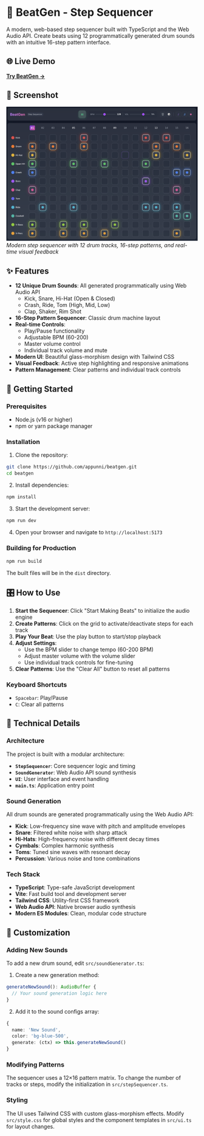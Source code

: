 # 🎵 BeatGen - Step Sequencer

A modern, web-based step sequencer built with TypeScript and the Web Audio API. Create beats using 12 programmatically generated drum sounds with an intuitive 16-step pattern interface.

## 🌐 Live Demo

**[Try BeatGen →](https://appunni.github.io/beatgen/)**

## 📸 Screenshot

![BeatGen Step Sequencer Interface](./assets/beatgen-screenshot.png)
*Modern step sequencer with 12 drum tracks, 16-step patterns, and real-time visual feedback*

## ✨ Features

- **12 Unique Drum Sounds**: All generated programmatically using Web Audio API
  - Kick, Snare, Hi-Hat (Open & Closed)
  - Crash, Ride, Tom (High, Mid, Low)
  - Clap, Shaker, Rim Shot
- **16-Step Pattern Sequencer**: Classic drum machine layout
- **Real-time Controls**: 
  - Play/Pause functionality
  - Adjustable BPM (60-200)
  - Master volume control
  - Individual track volume and mute
- **Modern UI**: Beautiful glass-morphism design with Tailwind CSS
- **Visual Feedback**: Active step highlighting and responsive animations
- **Pattern Management**: Clear patterns and individual track controls

## 🚀 Getting Started

### Prerequisites

- Node.js (v16 or higher)
- npm or yarn package manager

### Installation

1. Clone the repository:
```bash
git clone https://github.com/appunni/beatgen.git
cd beatgen
```

2. Install dependencies:
```bash
npm install
```

3. Start the development server:
```bash
npm run dev
```

4. Open your browser and navigate to `http://localhost:5173`

### Building for Production

```bash
npm run build
```

The built files will be in the `dist` directory.

## 🎛️ How to Use

1. **Start the Sequencer**: Click "Start Making Beats" to initialize the audio engine
2. **Create Patterns**: Click on the grid to activate/deactivate steps for each track
3. **Play Your Beat**: Use the play button to start/stop playback
4. **Adjust Settings**:
   - Use the BPM slider to change tempo (60-200 BPM)
   - Adjust master volume with the volume slider
   - Use individual track controls for fine-tuning
5. **Clear Patterns**: Use the "Clear All" button to reset all patterns

### Keyboard Shortcuts

- `Spacebar`: Play/Pause
- `C`: Clear all patterns

## 🔧 Technical Details

### Architecture

The project is built with a modular architecture:

- **`StepSequencer`**: Core sequencer logic and timing
- **`SoundGenerator`**: Web Audio API sound synthesis
- **`UI`**: User interface and event handling
- **`main.ts`**: Application entry point

### Sound Generation

All drum sounds are generated programmatically using the Web Audio API:

- **Kick**: Low-frequency sine wave with pitch and amplitude envelopes
- **Snare**: Filtered white noise with sharp attack
- **Hi-Hats**: High-frequency noise with different decay times
- **Cymbals**: Complex harmonic synthesis
- **Toms**: Tuned sine waves with resonant decay
- **Percussion**: Various noise and tone combinations

### Tech Stack

- **TypeScript**: Type-safe JavaScript development
- **Vite**: Fast build tool and development server
- **Tailwind CSS**: Utility-first CSS framework
- **Web Audio API**: Native browser audio synthesis
- **Modern ES Modules**: Clean, modular code structure

## 🎨 Customization

### Adding New Sounds

To add a new drum sound, edit `src/soundGenerator.ts`:

1. Create a new generation method:
```typescript
generateNewSound(): AudioBuffer {
  // Your sound generation logic here
}
```

2. Add it to the sound configs array:
```typescript
{
  name: 'New Sound',
  color: 'bg-blue-500',
  generate: (ctx) => this.generateNewSound()
}
```

### Modifying Patterns

The sequencer uses a 12×16 pattern matrix. To change the number of tracks or steps, modify the initialization in `src/stepSequencer.ts`.

### Styling

The UI uses Tailwind CSS with custom glass-morphism effects. Modify `src/style.css` for global styles and the component templates in `src/ui.ts` for layout changes.
